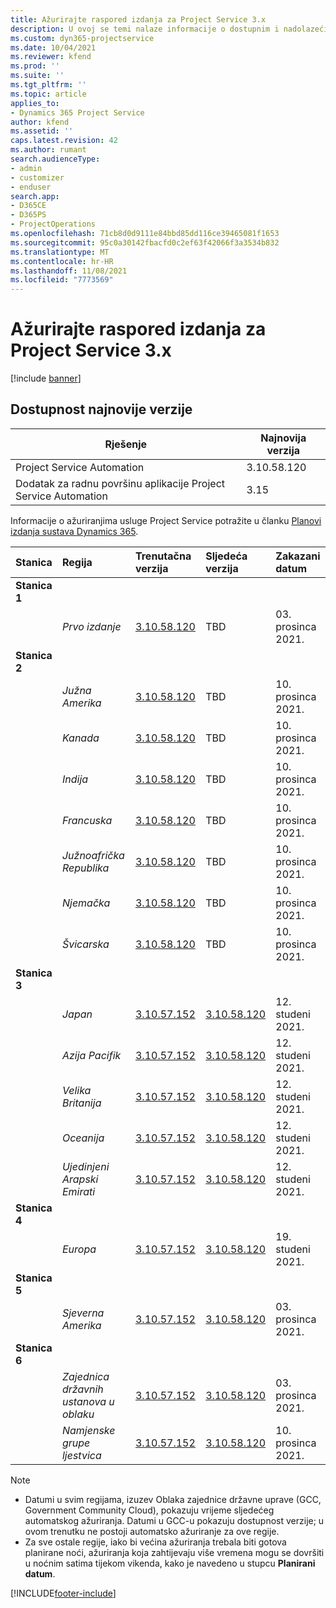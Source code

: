 ```yaml
---
title: Ažurirajte raspored izdanja za Project Service 3.x
description: U ovoj se temi nalaze informacije o dostupnim i nadolazećim izdanjima aplikacije Dynamics 365 Project Service Automation.
ms.custom: dyn365-projectservice
ms.date: 10/04/2021
ms.reviewer: kfend
ms.prod: ''
ms.suite: ''
ms.tgt_pltfrm: ''
ms.topic: article
applies_to:
- Dynamics 365 Project Service
author: kfend
ms.assetid: ''
caps.latest.revision: 42
ms.author: rumant
search.audienceType:
- admin
- customizer
- enduser
search.app:
- D365CE
- D365PS
- ProjectOperations
ms.openlocfilehash: 71cb8d0d9111e84bbd85dd116ce39465081f1653
ms.sourcegitcommit: 95c0a30142fbacfd0c2ef63f42066f3a3534b832
ms.translationtype: MT
ms.contentlocale: hr-HR
ms.lasthandoff: 11/08/2021
ms.locfileid: "7773569"
---
```

# <a name="update-release-schedule-for-project-service-3x"></a>Ažurirajte raspored izdanja za Project Service 3.x

[!include [banner](../includes/psa-now-project-operations.md)]

## <a name="latest-version-availability"></a>Dostupnost najnovije verzije

| Rješenje  | Najnovija verzija |
|-------|----|
| Project Service Automation    | 3.10.58.120 |
| Dodatak za radnu površinu aplikacije Project Service Automation                | 3.15          |

Informacije o ažuriranjima usluge Project Service potražite u članku [Planovi izdanja sustava Dynamics 365](/dynamics365/release-plans/). 

| Stanica  | Regija | Trenutačna verzija | Sljedeća verzija |  Zakazani datum
| :---   | :---   | :---   | :---   |:---   |         
|<strong>Stanica 1</strong> | |  |  | |
| | <i>Prvo izdanje</i> | [3.10.58.120](whats-new-ur-37.md) | TBD | 03. prosinca 2021.
|<strong>Stanica 2</strong> | |  |  | |
| | <i>Južna Amerika</i> | [3.10.58.120](whats-new-ur-37.md) | TBD | 10. prosinca 2021.
| | <i>Kanada</i> | [3.10.58.120](whats-new-ur-37.md) | TBD | 10. prosinca 2021.
| | <i>Indija</i> | [3.10.58.120](whats-new-ur-37.md) | TBD | 10. prosinca 2021.
| | <i>Francuska</i> | [3.10.58.120](whats-new-ur-37.md) | TBD | 10. prosinca 2021.
| | <i>Južnoafrička Republika</i> | [3.10.58.120](whats-new-ur-37.md) | TBD | 10. prosinca 2021.
| | <i>Njemačka</i> | [3.10.58.120](whats-new-ur-37.md) | TBD | 10. prosinca 2021.
| | <i>Švicarska</i> | [3.10.58.120](whats-new-ur-37.md) | TBD | 10. prosinca 2021.
|<strong>Stanica 3</strong> | |  |  | |
| | <i>Japan</i> | [3.10.57.152](whats-new-ur-36.md) | [3.10.58.120](whats-new-ur-37.md) | 12. studeni 2021.
| | <i>Azija Pacifik</i> | [3.10.57.152](whats-new-ur-36.md) | [3.10.58.120](whats-new-ur-37.md) | 12. studeni 2021.
| | <i>Velika Britanija</i> | [3.10.57.152](whats-new-ur-36.md) | [3.10.58.120](whats-new-ur-37.md) | 12. studeni 2021.
| | <i>Oceanija</i> | [3.10.57.152](whats-new-ur-36.md) | [3.10.58.120](whats-new-ur-37.md) | 12. studeni 2021.
| | <i>Ujedinjeni Arapski Emirati</i> | [3.10.57.152](whats-new-ur-36.md) | [3.10.58.120](whats-new-ur-37.md) | 12. studeni 2021.
|<strong>Stanica 4</strong> | |  |  | |
| | <i>Europa</i> | [3.10.57.152](whats-new-ur-36.md) | [3.10.58.120](whats-new-ur-37.md) | 19. studeni 2021.
|<strong>Stanica 5</strong> | |  |  | |
| | <i>Sjeverna Amerika</i> | [3.10.57.152](whats-new-ur-36.md) | [3.10.58.120](whats-new-ur-37.md) | 03. prosinca 2021.
|<strong>Stanica 6</strong> | |  |  | |
| | <i>Zajednica državnih ustanova u oblaku</i> | [3.10.57.152](whats-new-ur-36.md) | [3.10.58.120](whats-new-ur-37.md) | 03. prosinca 2021.
| | <i>Namjenske grupe ljestvica</i> | [3.10.57.152](whats-new-ur-36.md) | [3.10.58.120](whats-new-ur-37.md) | 10. prosinca 2021.



>[!Note]
> - Datumi u svim regijama, izuzev Oblaka zajednice državne uprave (GCC, Government Community Cloud), pokazuju vrijeme sljedećeg automatskog ažuriranja. Datumi u GCC-u pokazuju dostupnost verzije; u ovom trenutku ne postoji automatsko ažuriranje za ove regije.
> - Za sve ostale regije, iako bi većina ažuriranja trebala biti gotova planirane noći, ažuriranja koja zahtijevaju više vremena mogu se dovršiti u noćnim satima tijekom vikenda, kako je navedeno u stupcu **Planirani datum**.


[!INCLUDE[footer-include](../includes/footer-banner.md)]
